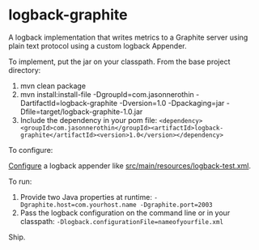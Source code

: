 logback-graphite
================

A logback implementation that writes metrics to a Graphite server using plain text protocol using a custom logback Appender.

To implement, put the jar on your classpath. From the base project directory:

1. mvn clean package
1. mvn install:install-file -DgroupId=com.jasonnerothin -DartifactId=logback-graphite -Dversion=1.0 -Dpackaging=jar -Dfile=target/logback-graphite-1.0.jar
1. Include the dependency in your pom file: `<dependency><groupId>com.jasonnerothin</groupId><artifactId>logback-graphite</artifactId><version>1.0</version></dependency>`

To configure:

[Configure](http://logback.qos.ch/manual/configuration.html) a logback appender like [src/main/resources/logback-test.xml](https://github.com/jasonnerothin/logback-graphite/blob/master/src/test/resources/logback-test.xml).

To run:

1. Provide two Java properties at runtime: `-Dgraphite.host=com.yourhost.name -Dgraphite.port=2003`
1. Pass the logback configuration on the command line or in your classpath: `-Dlogback.configurationFile=nameofyourfile.xml`

Ship.
